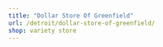 ```yaml
---
title: "Dollar Store Of Greenfield"
url: /detroit/dollar-store-of-greenfield/
shop: variety store
---
```

